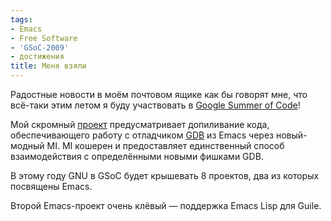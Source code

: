 ```yaml
---
tags:
- Emacs
- Free Software
- 'GSoC-2009'
- достижения
title: Меня взяли
---
```


Радостные новости в моём почтовом ящике как бы говорят мне, что всё-таки
этим летом я буду участвовать в [Google Summer of Code][]!

Мой скромный [проект][] предусматривает допиливание кода,
обеспечивающего работу с отладчиком [GDB][] из Emacs через новый-модный
MI. MI кошерен и предоставляет единственный способ взаимодействия с
определёнными новыми фишками GDB.

В этому году GNU в GSoC будет крышевать 8 проектов, два из которых
посвящены Emacs.

Второй Emacs-проект очень клёвый — поддержка Emacs Lisp для Guile.

  [Google Summer of Code]: http://code.google.com/soc/
  [проект]: http://socghop.appspot.com/student_project/show/google/gsoc2009/karlberry/t124022551883
  [GDB]: http://www.gnu.org/software/gdb/
